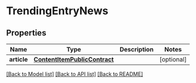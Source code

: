 # TrendingEntryNews

## Properties
Name | Type | Description | Notes
------------ | ------------- | ------------- | -------------
**article** | [**ContentItemPublicContract**](ContentItemPublicContract.md) |  | [optional] 

[[Back to Model list]](../README.md#documentation-for-models) [[Back to API list]](../README.md#documentation-for-api-endpoints) [[Back to README]](../README.md)


